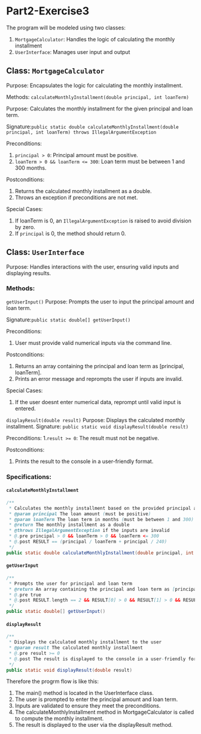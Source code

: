 # Part2-Exercise3

The program will be modeled using two classes:
1. `MortgageCalculator`: Handles the logic of calculating the monthly installment
2. `UserInterface`: Manages user input and output 

## Class: `MortgageCalculator`
Purpose: Encapsulates the logic for calculating the monthly installment.

Methods: `calculateMonthlyInstallment(double principal, int loanTerm)`

Purpose: Calculates the monthly installment for the given principal and loan term.

Signature:`public static double calculateMonthlyInstallment(double principal, int loanTerm) throws IllegalArgumentException`

Preconditions:
1. `principal > 0`: Principal amount must be positive.
2. `loanTerm > 0 && loanTerm <= 300`: Loan term must be between 1 and 300 months.

Postconditions:
1. Returns the calculated monthly installment as a double.
2. Throws an exception if preconditions are not met.

Special Cases:
1. If loanTerm is 0, an `IllegalArgumentException` is raised to avoid division by zero.
2. If `principal` is 0, the method should return 0.
   

## Class: `UserInterface`
Purpose: Handles interactions with the user, ensuring valid inputs and displaying results.

### Methods:
`getUserInput()`
   Purpose: Prompts the user to input the principal amount and loan term.

  Signature:`public static double[] getUserInput()`

  Preconditions: 
  1. User must provide valid numerical inputs via the command line.

  Postconditions:
  1. Returns an array containing the principal and loan term as [principal, loanTerm].
  2. Prints an error message and reprompts the user if inputs are invalid.
   
  Special Cases:
  1. If the user doesnt enter numerical data, reprompt until valid input is entered.

`displayResult(double result)`
   Purpose: Displays the calculated monthly installment.
   Signature: `public static void displayResult(double result)`

   Preconditions:
   1.`result >= 0`: The result must not be negative.
  
   Postconditions:
   1. Prints the result to the console in a user-friendly format.
  

### Specifications: 
#### `calculateMonthlyInstallment`
```java
/**
 * Calculates the monthly installment based on the provided principal and loan term
 * @param principal The loan amount (must be positive)
 * @param loanTerm The loan term in months (must be between 1 and 300)
 * @return The monthly installment as a double
 * @throws IllegalArgumentException if the inputs are invalid
 * @.pre principal > 0 && loanTerm > 0 && loanTerm <= 300
 * @.post RESULT == (principal / loanTerm + principal / 240)
 */
public static double calculateMonthlyInstallment(double principal, int loanTerm) throws IllegalArgumentException 
```

#### `getUserInput`
```java
/**
 * Prompts the user for principal and loan term
 * @return An array containing the principal and loan term as [principal, loanTerm]
 * @.pre true
 * @.post RESULT.length == 2 && RESULT[0] > 0 && RESULT[1] > 0 && RESULT[1] <= 300
 */
public static double[] getUserInput() 
```

#### `displayResult`
```java
/**
 * Displays the calculated monthly installment to the user
 * @param result The calculated monthly installment
 * @.pre result >= 0
 * @.post The result is displayed to the console in a user-friendly format
 */
public static void displayResult(double result) 
```



Therefore the progrm flow is like this: 
1. The main() method is located in the UserInterface class.
2. The user is prompted to enter the principal amount and loan term.
3. Inputs are validated to ensure they meet the preconditions.
4. The calculateMonthlyInstallment method in MortgageCalculator is called to compute the monthly installment.
5. The result is displayed to the user via the displayResult method.




